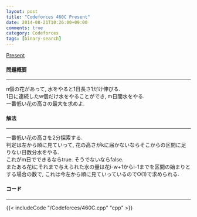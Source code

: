 ```yaml
---
layout: post
title: "Codeforces 460C Present"
date: 2014-08-21T10:26:00+09:00
comments: true
category: Codeforces
tags: [binary-search]
---
```


[Present](http://codeforces.com/problemset/problem/460/C)

#### 問題概要

****

n個の花があって, 水をやると1日長さ1だけ伸びる.  
1日に連続したw個だけ水をやることができ, m日間水をやる.  
一番低い花の高さの最大を求めよ.

#### 解法

****

一番低い花の高さを2分探索する.  
判定は左から順に見ていって, 花の高さがkに届かないならそこからの区間に足りない日数分水をやる.  
これがm日でできるならtrue. そうでないならfalse.  
またある花iにそれまで与えられた水の量は花i-w+1からi-1までを区間の始まりとする場合の数で, これは今左から順に見ていっているのでO(1)で求められる.  

#### コード

****

{{< includeCode "/Codeforces/460C.cpp" "cpp" >}}
